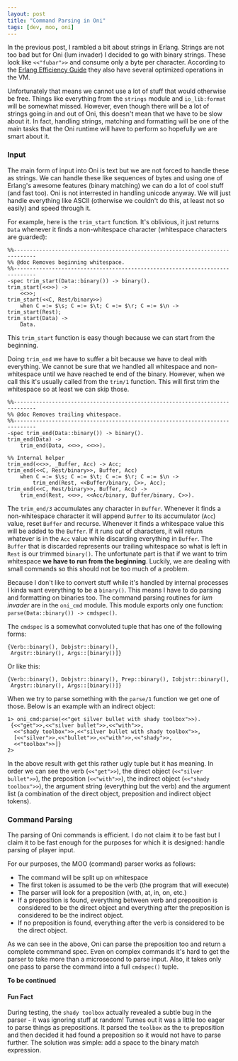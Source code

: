 ```yaml
---
layout: post
title: "Command Parsing in Oni"
tags: [dev, moo, oni]
---
```

In the previous post, I rambled a bit about strings in Erlang. Strings are not too bad but for Oni (lum invader) I decided to go with binary strings. These look like `<<"fubar">>` and consume only a byte per character. According to the [Erlang Efficiency Guide](http://www.erlang.org/doc/efficiency_guide/binaryhandling.html) they also have several optimized operations in the VM.

Unfortunately that means we cannot use a lot of stuff that would otherwise be free. Things like everything from the `strings` module and `io_lib:format` will be somewhat missed. However, even though there will be a lot of strings going in and out of Oni, this doesn't mean that we have to be slow about it. In fact, handling strings, matching and formatting will be one of the main tasks that the Oni runtime will have to perform so hopefully we are smart about it.

### Input
The main form of input into Oni is text but we are not forced to handle these as strings. We can handle these like sequences of bytes and using one of Erlang's awesome features (binary matching) we can do a lot of cool stuff (and fast too). Oni is not interrested in handling unicode anyway. We will just handle everything like ASCII (otherwise we couldn't do this, at least not so easily) and speed through it.

For example, here is the `trim_start` function. It's oblivious, it just returns `Data` whenever it finds a non-whitespace character (whitespace characters are guarded):

	%%-----------------------------------------------------------------------------
	%% @doc Removes beginning whitespace.
	%%-----------------------------------------------------------------------------
	-spec trim_start(Data::binary()) -> binary().
	trim_start(<<>>) -> 
		<<>>;
	trim_start(<<C, Rest/binary>>) 
		when C =:= $\s; C =:= $\t; C =:= $\r; C =:= $\n -> trim_start(Rest);
	trim_start(Data) ->
		Data.

This `trim_start` function is easy though because we can start from the beginning. 

Doing `trim_end` we have to suffer a bit because we have to deal with everything. We cannot be sure that we handled all whitespace and non-whitespace until we have reached te end of the binary. However, when we call this it's usually called from the `trim/1` function. This will first trim the whitespace so at least we can skip those.

	%%-----------------------------------------------------------------------------
	%% @doc Removes trailing whitespace.
	%%-----------------------------------------------------------------------------
	-spec trim_end(Data::binary()) -> binary().
	trim_end(Data) ->
		trim_end(Data, <<>>, <<>>).

	%% Internal helper
	trim_end(<<>>, _Buffer, Acc) -> Acc;
	trim_end(<<C, Rest/binary>>, Buffer, Acc)
		when C =:= $\s; C =:= $\t; C =:= $\r; C =:= $\n ->
			trim_end(Rest, <<Buffer/binary, C>>, Acc);
	trim_end(<<C, Rest/binary>>, Buffer, Acc) ->
		trim_end(Rest, <<>>, <<Acc/binary, Buffer/binary, C>>).

The `trim_end/3` accumulates any character in `Buffer`. Whenever it finds a non-whitespace character it will  append `Buffer` to its accumulator (`Acc`) value, reset `Buffer` and recurse. Whenever it finds a whitespace value this will be added to the `Buffer`. If it runs out of characters, it will return whatever is in the `Acc` value while discarding everything in `Buffer`. The `Buffer` that is discarded represents our trailing whitespace so what is left in `Rest` is our trimmed `binary()`. The unfortunate part is that if we want to trim whitespace __we have to run from the beginning__. Luckily, we are dealing with small commands so this should not be too much of a problem.

Because I don't like to convert stuff while it's handled by internal processes I kinda want everything to be a `binary()`. This means I have to do parsing and formatting on binaries too. The command parsing routines for _lum invader_ are in the `oni_cmd` module. This module exports only one function: `parse(Data::binary()) -> cmdspec()`. 

The `cmdspec` is a somewhat convoluted tuple that has one of the following forms: 

	{Verb::binary(), Dobjstr::binary(), 
	 Argstr::binary(), Args::[binary()]}

Or like this: 

	{Verb::binary(), Dobjstr::binary(), Prep::binary(), Iobjstr::binary(), 
	 Argstr::binary(), Args::[binary()]}

When we try to parse something with the `parse/1` function we get one of those. Below is an example with an indirect object:

	1> oni_cmd:parse(<<"get silver bullet with shady toolbox">>).
	 {<<"get">>,<<"silver bullet">>,<<"with">>,
 	  <<"shady toolbox">>,<<"silver bullet with shady toolbox">>,
 	  [<<"silver">>,<<"bullet">>,<<"with">>,<<"shady">>,
  	  <<"toolbox">>]}
	2> 

In the above result with get this rather ugly tuple but it has meaning. In order we can see the verb (`<<"get">>`), the direct object (`<<"silver bullet">>`), the preposition (`<<"with">>`), the indirect object (`<<"shady toolbox">>`), the argument string (everything but the verb) and the argument list (a combination of the direct object, preposition and indirect object tokens).

### Command Parsing
The parsing of Oni commands is efficient. I do not claim it to be fast but I claim it to be fast enough for the purposes for which it is designed: handle parsing of player input.

For our purposes, the MOO (command) parser works as follows:

* 	The command will be split up on whitespace
* 	The first token is assumed to be the verb (the program that will execute)
* 	The parser will look for a preposition (with, at, in, on, etc.)
* 	If a preposition is found, everything between verb and preposition is considered to be the direct object and everything after the preposition is considered to be the indirect object.
* 	If no preposition is found, everything after the verb is considered to be the direct object.

As we can see in the above, Oni can parse the preposition too and return a complete commmand spec. Even on complex commands it's hard to get the parser to take more than a microsecond to parse input. Also, it takes only one pass to parse the command into a full `cmdspec()` tuple.

__To be continued__

#### Fun Fact
During testing, the `shady toolbox` actually revealed a subtle bug in the parser - it was ignoring stuff at random! Turnes out it was a little too eager to parse things as prepositions. It parsed the `toolbox` as the `to` preposition and then decided it had found a preposition so it would not have to parse further. The solution was simple: add a space to the binary match expression.